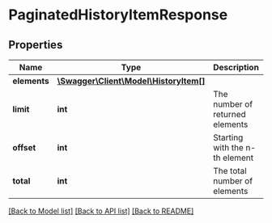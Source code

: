 # PaginatedHistoryItemResponse

## Properties
Name | Type | Description | Notes
------------ | ------------- | ------------- | -------------
**elements** | [**\Swagger\Client\Model\HistoryItem[]**](HistoryItem.md) |  | 
**limit** | **int** | The number of returned elements | 
**offset** | **int** | Starting with the n-th element | 
**total** | **int** | The total number of elements | [optional] 

[[Back to Model list]](../README.md#documentation-for-models) [[Back to API list]](../README.md#documentation-for-api-endpoints) [[Back to README]](../README.md)


